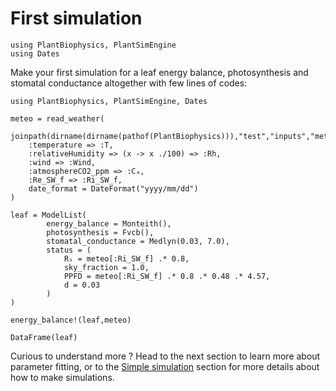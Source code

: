 # First simulation

```@setup usepkg
using PlantBiophysics, PlantSimEngine
using Dates
```

Make your first simulation for a leaf energy balance, photosynthesis and stomatal conductance altogether with few lines of codes:

```@example usepkg
using PlantBiophysics, PlantSimEngine, Dates

meteo = read_weather(
    joinpath(dirname(dirname(pathof(PlantBiophysics))),"test","inputs","meteo.csv"),
    :temperature => :T,
    :relativeHumidity => (x -> x ./100) => :Rh,
    :wind => :Wind,
    :atmosphereCO2_ppm => :Cₐ,
    :Re_SW_f => :Ri_SW_f,
    date_format = DateFormat("yyyy/mm/dd")
)

leaf = ModelList(
        energy_balance = Monteith(),
        photosynthesis = Fvcb(),
        stomatal_conductance = Medlyn(0.03, 7.0),
        status = (
            Rₛ = meteo[:Ri_SW_f] .* 0.8,
            sky_fraction = 1.0,
            PPFD = meteo[:Ri_SW_f] .* 0.8 .* 0.48 .* 4.57,
            d = 0.03
        )
)

energy_balance!(leaf,meteo)

DataFrame(leaf)
```

Curious to understand more ? Head to the next section to learn more about parameter fitting, or to the [Simple simulation](@ref) section for more details about how to make simulations.
